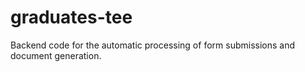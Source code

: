# graduates-tee
Backend code for the automatic processing of form submissions and document generation.
